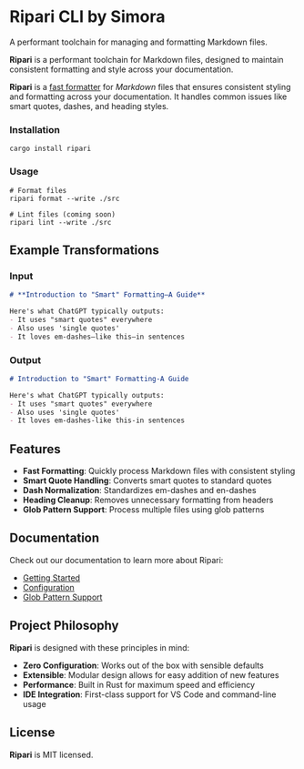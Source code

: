 # Ripari CLI by Simora

A performant toolchain for managing and formatting Markdown files.

**Ripari** is a performant toolchain for Markdown files, designed to maintain consistent formatting and style across your documentation.

**Ripari** is a [fast formatter](#) for _Markdown_ files that ensures consistent styling and formatting across your documentation. It handles common issues like smart quotes, dashes, and heading styles.

### Installation

```shell
cargo install ripari
```

### Usage

```shell
# Format files
ripari format --write ./src

# Lint files (coming soon)
ripari lint --write ./src
```

## Example Transformations

### Input

```markdown
# **Introduction to "Smart" Formatting—A Guide**

Here's what ChatGPT typically outputs:
- It uses "smart quotes" everywhere
- Also uses 'single quotes'
- It loves em-dashes—like this—in sentences
```

### Output

```markdown
# Introduction to "Smart" Formatting-A Guide

Here's what ChatGPT typically outputs:
- It uses "smart quotes" everywhere
- Also uses 'single quotes'
- It loves em-dashes-like this-in sentences
```

## Features

- **Fast Formatting**: Quickly process Markdown files with consistent styling
- **Smart Quote Handling**: Converts smart quotes to standard quotes
- **Dash Normalization**: Standardizes em-dashes and en-dashes
- **Heading Cleanup**: Removes unnecessary formatting from headers
- **Glob Pattern Support**: Process multiple files using glob patterns

## Documentation

Check out our documentation to learn more about Ripari:

- [Getting Started](./docs/getting-started.md)
- [Configuration](./docs/configuration.md)
- [Glob Pattern Support](./docs/globby.md)

## Project Philosophy

**Ripari** is designed with these principles in mind:

- **Zero Configuration**: Works out of the box with sensible defaults
- **Extensible**: Modular design allows for easy addition of new features
- **Performance**: Built in Rust for maximum speed and efficiency
- **IDE Integration**: First-class support for VS Code and command-line usage

## License

**Ripari** is MIT licensed.
```

